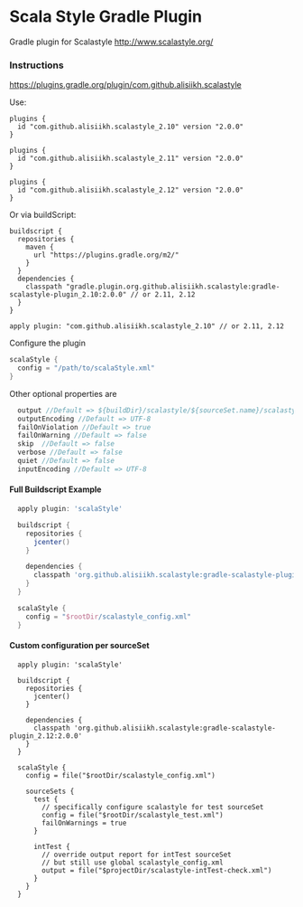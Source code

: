 # Scala Style Gradle Plugin

Gradle plugin for Scalastyle http://www.scalastyle.org/

### Instructions

https://plugins.gradle.org/plugin/com.github.alisiikh.scalastyle

Use:

```
plugins {
  id "com.github.alisiikh.scalastyle_2.10" version "2.0.0"
}
```
```
plugins {
  id "com.github.alisiikh.scalastyle_2.11" version "2.0.0"
}
```
```
plugins {
  id "com.github.alisiikh.scalastyle_2.12" version "2.0.0"
}
```

Or via buildScript:
```
buildscript {
  repositories {
    maven {
      url "https://plugins.gradle.org/m2/"
    }
  }
  dependencies {
    classpath "gradle.plugin.org.github.alisiikh.scalastyle:gradle-scalastyle-plugin_2.10:2.0.0" // or 2.11, 2.12
  }
}

apply plugin: "com.github.alisiikh.scalastyle_2.10" // or 2.11, 2.12
```

Configure the plugin

```groovy
scalaStyle {
  config = "/path/to/scalaStyle.xml"
}
```

Other optional properties are

```groovy
  output //Default => ${buildDir}/scalastyle/${sourceSet.name}/scalastyle-check.xml
  outputEncoding //Default => UTF-8
  failOnViolation //Default => true
  failOnWarning //Default => false
  skip  //Default => false
  verbose //Default => false
  quiet //Default => false
  inputEncoding //Default => UTF-8
```

#### Full Buildscript Example
```groovy
  apply plugin: 'scalaStyle'

  buildscript {
    repositories {
      jcenter()
    }

    dependencies {
      classpath 'org.github.alisiikh.scalastyle:gradle-scalastyle-plugin_2.12:2.0.0'
    }
  }

  scalaStyle {
    config = "$rootDir/scalastyle_config.xml"
  }
```

#### Custom configuration per sourceSet
```
  apply plugin: 'scalaStyle'

  buildscript {
    repositories {
      jcenter()
    }

    dependencies {
      classpath 'org.github.alisiikh.scalastyle:gradle-scalastyle-plugin_2.12:2.0.0'
    }
  }

  scalaStyle {
    config = file("$rootDir/scalastyle_config.xml")

    sourceSets {
      test {
        // specifically configure scalastyle for test sourceSet
        config = file("$rootDir/scalastyle_test.xml")
        failOnWarnings = true
      }

      intTest {
        // override output report for intTest sourceSet
        // but still use global scalastyle_config.xml
        output = file("$projectDir/scalastyle-intTest-check.xml")
      }
    }
  }
```
